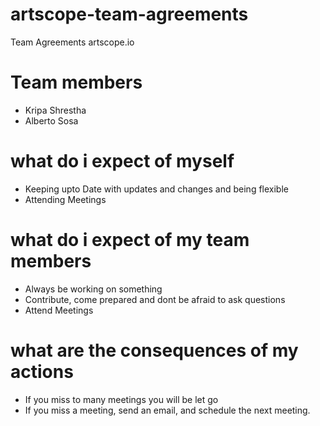# artscope-team-agreements
Team Agreements artscope.io

# Team members
- Kripa Shrestha
- Alberto Sosa

# what do i expect of myself
- Keeping upto Date with updates and changes and being flexible 
- Attending Meetings


# what do i expect of my team members
- Always be working on something
- Contribute, come prepared and dont be afraid to ask questions
- Attend Meetings

# what are the consequences of my actions
- If you miss to many meetings you will be let go
- If you miss a meeting, send an email, and schedule the next meeting.
  

